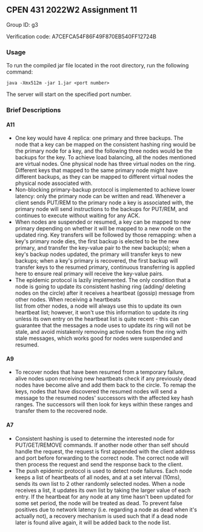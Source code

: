 ## CPEN 431 2022W2 Assignment 11

Group ID: g3

Verification code: A7CEFCA54F86F49F870EB540FF12724B

### Usage
To run the compiled jar file located in the root directory, run the following command:

`java -Xmx512m -jar 1.jar <port number>`

The server will start on the specified port number.

### Brief Descriptions
#### A11
- One key would have 4 replica: one primary and three backups. The node that a key can be mapped on the consistent 
  hashing ring would be the primary node for a key, and the following three nodes would be the backups for the key.
  To achieve load balancing, all the nodes mentioned are virtual nodes. One physical node has three virtual nodes on the ring.
  Different keys that mapped to the same primary node might have different backups, as they can be mapped to different 
  virtual nodes the physical node associated with.
- Non-blocking primary-backup protocol is implemented to achieve lower latency: only the primary node can be written and read. 
  Whenever a client sends PUT/REM to the primary node a key is associated with, the primary node will send instructions to the 
  backups for PUT/REM, and continues to execute without waiting for any ACK. 
- When nodes are suspended or resumed, a key can be mapped to new primary depending on whether it will be mapped to a new node on the updated ring. Key transfers will 
  be followed by those remapping: when a key's primary node dies, the first backup is elected to be the new primary, and transfer
  the key-value pair to the new backup(s); when a key's backup nodes updated, the primary will transfer keys to new backups; 
  when a key's primary is recovered, the first backup will transfer keys to the resumed primary, continuous transferring is applied 
  here to ensure real primary will receive the key-value pairs. 
- The epidemic protocol is lazily implemented. The only condition that a node is going to update its consistent hashing ring 
  (adding/ deleting nodes on the circle) after it receives a heartbeat (gossip) message from other nodes. When receiving a heartbeats  
  list from other nodes, a node will always use this to update its own heartbeat list; however, it won't use this information 
  to update its ring unless its own entry on the heartbeat list is quite recent - this can guarantee that the messages a node uses 
  to update its ring will not be stale, and avoid mistakenly removing active nodes from the ring with stale messages, which works
  good for nodes were suspended and resumed.
#### A9
- To recover nodes that have been resumed from a temporary failure, alive nodes upon receiving new heartbeats check if
  any previously dead nodes have become alive and add them back to the circle. To remap the keys, nodes that have
  discovered the resumed nodes will send a message to the resumed nodes' successors with the affected key hash ranges. The 
  successors will then look for keys within these ranges and transfer them to the recovered node.
#### A7
- Consistent hashing is used to determine the interested node for PUT/GET/REMOVE commands. 
  If another node other than self should handle the request, the request is first appended with the client
  address and port before forwarding to the correct node. The correct node will then process the request and send the
  response back to the client.
- The push epidemic protocol is used to detect node failures. Each node keeps a list of heartbeats of all nodes, and at 
  a set interval (10ms), sends its own list to 2 other randomly selected nodes. When a node receives a list, it updates
  its own list by taking the larger value of each entry. If the heartbeat for any node at any time hasn't been updated
  for some set period, the node will be treated as dead. To prevent false positives due to network latency (i.e. regarding a
  node as dead when it's actually not), a recovery mechanism is used such that if a dead node later is found alive again,
  it will be added back to the node list.